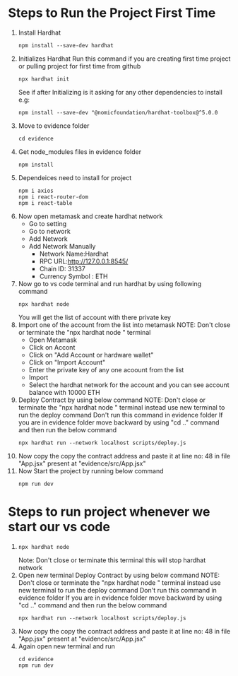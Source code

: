 # Steps to Run the Project First Time

1) Install Hardhat
   ```shell
   npm install --save-dev hardhat
   ```
2)  Initializes Hardhat
    Run this command if you are creating first time project or pulling project for first time from github
    ```shell
    npx hardhat init
    ```
    See if after Initializing is it asking for any other dependencies to install
    e.g:
    ```shell
    npm install --save-dev "@nomicfoundation/hardhat-toolbox@^5.0.0
    ```
3) Move to evidence folder
   ```shell
   cd evidence
   ```
4) Get node_modules files in evidence folder
   ```shell
   npm install
   ```
5) Dependeices need to install for project
   ```shell
   npm i axios
   npm i react-router-dom
   npm i react-table
   ```
6) Now open metamask and create hardhat network
   - Go to setting
   - Go to network
   - Add Network
   - Add Network Manually
      - Network Name:Hardhat
      - RPC URL:http://127.0.0.1:8545/
      - Chain ID: 31337
      - Currency Symbol : ETH
7) Now go to vs code terminal and run hardhat by using following command
   ```shell
   npx hardhat node
   ```
   You will get the list of account with there private key
8) Import one of the account from the list into metamask
   NOTE: Don't close or terminate the "npx hardhat node " terminal
   - Open Metamask
   - Click on Accont
   - Click on "Add Account or hardware wallet"
   - Click on "Import Account"
   - Enter the private key of any one acoount from the list
   - Import
   - Select the hardhat network for the account and you can see account balance with 10000 ETH
9) Deploy Contract by using below command
   NOTE: Don't close or terminate the "npx hardhat node " terminal instead use new terminal to run the deploy command
         Don't run this command in evidence folder
         If you are in evidence folder move backward by using "cd .." command and then run the below command
   ```shell
   npx hardhat run --network localhost scripts/deploy.js
   ```
10) Now copy the copy the contract address and paste it at line no: 48 in file "App.jsx" present at "evidence/src/App.jsx"
11) Now Start the project by running below command
    ```shell
    npm run dev
    ```
# Steps to run project whenever we start our vs code
1) ```shell
   npx hardhat node
   ```
   Note: Don't close or terminate this terminal this will stop hardhat network
2) Open new terminal
   Deploy Contract by using below command
   NOTE: Don't close or terminate the "npx hardhat node " terminal instead use new terminal to run the deploy command
         Don't run this command in evidence folder
         If you are in evidence folder move backward by using "cd .." command and then run the below command
   ```shell
   npx hardhat run --network localhost scripts/deploy.js
   ```
3) Now copy the copy the contract address and paste it at line no: 48 in file "App.jsx" present at "evidence/src/App.jsx"
4) Again open new terminal and run
   ```shell
   cd evidence
   npm run dev
   ```
   
   
